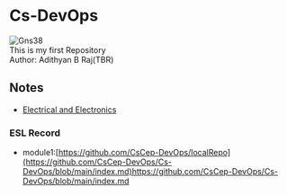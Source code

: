# Cs-DevOps
![Gns38](https://github.com/CsCep-DevOps/Cs-DevOps/assets/145749590/ffa82529-7ec6-4f1b-9133-47d3d30aeed0)
<br>
This is my first Repository
<br>
Author: Adithyan B Raj(TBR)

## Notes 

- [Electrical and Electronics](#ESL-record)


### ESL Record
- module1:[https://github.com/CsCep-DevOps/localRepo](https://github.com/CsCep-DevOps/Cs-DevOps/blob/main/index.md)https://github.com/CsCep-DevOps/Cs-DevOps/blob/main/index.md


